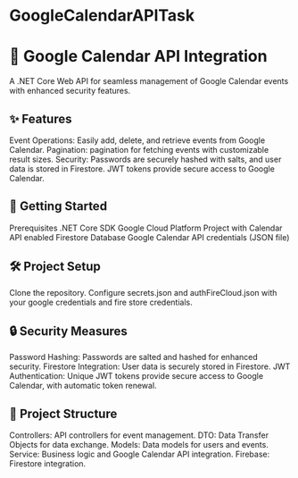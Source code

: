 # GoogleCalendarAPITask

# 📅 Google Calendar API Integration

A .NET Core Web API for seamless management of Google Calendar events with enhanced security features.

## ✨ Features

Event Operations: Easily add, delete, and retrieve events from Google Calendar.
Pagination: pagination for fetching events with customizable result sizes.
Security: Passwords are securely hashed with salts, and user data is stored in Firestore. JWT tokens provide secure access to Google Calendar.

## 🚀 Getting Started

Prerequisites
.NET Core SDK
Google Cloud Platform Project with Calendar API enabled
Firestore Database
Google Calendar API credentials (JSON file)

## 🛠️ Project Setup

Clone the repository.
Configure secrets.json and authFireCloud.json with your google credentials and fire store credentials.

## 🔒 Security Measures

Password Hashing: Passwords are salted and hashed for enhanced security.
Firestore Integration: User data is securely stored in Firestore.
JWT Authentication: Unique JWT tokens provide secure access to Google Calendar, with automatic token renewal.

## 📁 Project Structure

Controllers: API controllers for event management.
DTO: Data Transfer Objects for data exchange.
Models: Data models for users and events.
Service: Business logic and Google Calendar API integration.
Firebase: Firestore integration.
